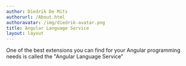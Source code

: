 ```yaml
---
author: Diedrik De Mits
authorurl: /About.html
authoravatar: /img/diedrik-avatar.png
title: Angular Language Service
layout: layout
---
```


<p>One of the best extensions you can find for your Angular programming needs is called the "Angular Language Service"</p>
